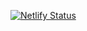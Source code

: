 [![Netlify Status](https://api.netlify.com/api/v1/badges/d5ebd32c-a95d-4517-88ee-65855257e081/deploy-status)](https://app.netlify.com/sites/kawasaki-ninja-jhet/deploys)
